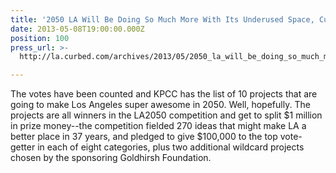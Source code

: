 ```yaml
---
title: '2050 LA Will Be Doing So Much More With Its Underused Space, Curbed LA'
date: 2013-05-08T19:00:00.000Z
position: 100
press_url: >-
  http://la.curbed.com/archives/2013/05/2050_la_will_be_doing_so_much_more_with_its_underused_space.php

---
```




The votes have been counted and KPCC has the list of 10 projects that are going to make Los Angeles super awesome in 2050. Well, hopefully. The projects are all winners in the LA2050 competition and get to split $1 million in prize money--the competition fielded 270 ideas that might make LA a better place in 37 years, and pledged to give $100,000 to the top vote-getter in each of eight categories, plus two additional wildcard projects chosen by the sponsoring Goldhirsh Foundation.

